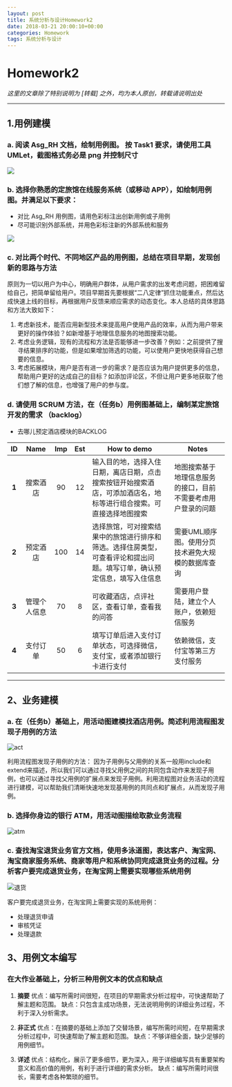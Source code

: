 ```yaml
---
layout: post
title: 系统分析与设计Homework2
date: 2018-03-21 20:00:10+00:00
categories: Homework
tags: 系统分析与设计
---
```


# Homework2

*这里的文章除了特别说明为 [转载] 之外，均为本人原创，转载请说明出处*

----------

## 1.用例建模
### a. 阅读 Asg_RH 文档，绘制用例图。 按 Task1 要求，请使用工具 UMLet，截图格式务必是 png 并控制尺寸
![](https://github.com/Dxiaocai666/test/raw/master/task1.png)

### b. 选择你熟悉的定旅馆在线服务系统（或移动 APP），如绘制用例图。并满足以下要求：
- 对比 Asg_RH 用例图，请用色彩标注出创新用例或子用例
- 尽可能识别外部系统，并用色彩标注新的外部系统和服务

![](https://github.com/Dxiaocai666/test/raw/master/Qunar.png)

### c. 对比两个时代、不同地区产品的用例图，总结在项目早期，发现创新的思路与方法
原则为一切以用户为中心，明确用户群体，从用户需求的出发考虑问题，把困难留给自己，把简单留给用户。项目早期首先要根据“二八定律”抓住功能重点，然后达成快速上线的目标，再根据用户反馈来顺应需求的动态变化。本人总结的具体思路和方法大致如下：
1. 考虑新技术，能否应用新型技术来提高用户使用产品的效率，从而为用户带来更好的操作体验？如新增基于地理信息服务的地图搜索功能。
2. 考虑业务逻辑，现有的流程和方法是否能够进一步改善？例如：之前提供了搜寻结果排序的功能，但是如果增加筛选的功能，可以使用户更快地获得自己想要的信息。
3. 考虑拓展模块，用户是否有进一步的需求？是否应该为用户提供更多的信息，帮助用户更好的达成自己的目标？如添加评论区，不但让用户更多地获取了他们想了解的信息，也增强了用户的参与度。

### d. 请使用 SCRUM 方法，在（任务b）用例图基础上，编制某定旅馆开发的需求 （backlog）

- 去哪儿预定酒店模块的BACKLOG

| ID | Name | Imp | Est | How to demo | Notes |
| :--: | :--: | :--: | :--: | ----------- | ------------ |
| **1** | 搜索酒店 | 90 | 12 | 输入目的地，选择入住日期，离店日期，点击搜索按钮开始搜索酒店，可添加酒店名，地标等进行组合搜索。可直接选择地图搜索 | 地图搜索基于地理信息服务的接口，目前不需要考虑用户登录的问题 |
| **2** | 预定酒店 | 100 | 14 | 选择旅馆，可对搜索结果中的旅馆进行排序和筛选。选择住房类型，可查看评论和提出问题。填写订单，确认预定信息，填写入住信息 | 需要UML顺序图。使用分页技术避免大规模的数据库查询 |
| **3** | 管理个人信息 | 70 | 8 | 可收藏酒店，点评社区，查看订单，查看我的问答 | 需要用户登陆，建立个人账户，依赖短信服务 |
| **4** | 支付订单 | 50 | 6 | 填写订单后进入支付订单状态，可选择微信，支付宝，或者添加银行卡进行支付 | 依赖微信，支付宝等第三方支付服务 |


----------

## 2、业务建模

### a. 在（任务b）基础上，用活动图建模找酒店用例。简述利用流程图发现子用例的方法
![act](https://github.com/Dxiaocai666/test/raw/master/Qunar-act.png)

利用流程图发现子用例的方法：
因为子用例与父用例的关系一般用include和extend来描述，所以我们可以通过寻找父用例之间的共同包含动作来发现子用例，也可以通过寻找父用例的扩展点来发现子用例。利用流程图对业务活动的流程进行建模，可以帮助我们清晰快速地发现基用例的共同点和扩展点，从而发现子用例。

### b. 选择你身边的银行 ATM，用活动图描绘取款业务流程
![atm](https://github.com/Dxiaocai666/test/raw/master/ATM.png)

### c. 查找淘宝退货业务官方文档，使用多泳道图，表达客户、淘宝网、淘宝商家服务系统、商家等用户和系统协同完成退货业务的过程。分析客户要完成退货业务，在淘宝网上需要实现哪些系统用例
![退货](https://github.com/Dxiaocai666/test/raw/master/Taobao.png)

客户要完成退货业务，在淘宝网上需要实现的系统用例：

 - 处理退货申请
 - 审核凭证
 - 处理退款

## 3、用例文本编写

### 在大作业基础上，分析三种用例文本的优点和缺点
1. **摘要**
优点：编写所需时间很短，在项目的早期需求分析过程中，可快速帮助了解主题和范围。
缺点：只包含主成功场景，无法说明用例的详细业务过程，不利于深入分析需求。

2. **非正式**
优点：在摘要的基础上添加了交替场景，编写所需时间短，在早期需求分析过程中，可快速帮助了解主题和范围。
缺点：不够详细全面，缺少足够的用例细节。

3. **详述**
优点：结构化，展示了更多细节，更为深入，用于详细编写具有重要架构意义和高价值的用例，有利于进行详细的需求分析。
缺点：编写所需时间很长，需要考虑各种繁琐的细节。

